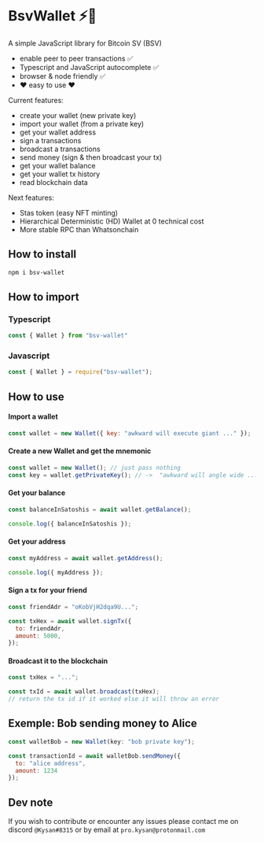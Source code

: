 # BsvWallet ⚡🔑

A simple JavaScript library for Bitcoin SV (BSV)

- enable peer to peer transactions ✅
- Typescript and JavaScript autocomplete ✅
- browser & node friendly ✅
- ❤️ easy to use ❤️

Current features:

- create your wallet (new private key)
- import your wallet (from a private key)
- get your wallet address
- sign a transactions
- broadcast a transactions
- send money (sign & then broadcast your tx)
- get your wallet balance
- get your wallet tx history
- read blockchain data

Next features:

- Stas token (easy NFT minting)
- Hierarchical Deterministic (HD) Wallet at 0 technical cost
- More stable RPC than Whatsonchain

## How to install

```bash
npm i bsv-wallet
```

## How to import

### Typescript

```ts
const { Wallet } from "bsv-wallet"
```

### Javascript

```js
const { Wallet } = require("bsv-wallet");
```

## How to use

#### Import a wallet

```js
const wallet = new Wallet({ key: "awkward will execute giant ..." });
```

#### Create a new Wallet and get the mnemonic

```js
const wallet = new Wallet(); // just pass nothing
const key = wallet.getPrivateKey(); // ->  "awkward will angle wide ... canoe demise execute"
```

#### Get your balance

```js
const balanceInSatoshis = await wallet.getBalance();

console.log({ balanceInSatoshis });
```

#### Get your address

```js
const myAddress = await wallet.getAddress();

console.log({ myAddress });
```

#### Sign a tx for your friend

```js
const friendAdr = "oKobVjH2dqa9U...";

const txHex = await wallet.signTx({
  to: friendAdr,
  amount: 5000,
});
```

#### Broadcast it to the blockchain

```js
const txHex = "...";

const txId = await wallet.broadcast(txHex);
// return the tx id if it worked else it will throw an error
```

## Exemple: Bob sending money to Alice

```js
const walletBob = new Wallet(key: "bob private key");

const transactionId = await walletBob.sendMoney({
  to: "alice address",
  amount: 1234
});

```

## Dev note

If you wish to contribute or encounter any issues
please contact me on discord `@Kysan#8315` or by email at `pro.kysan@protonmail.com`
